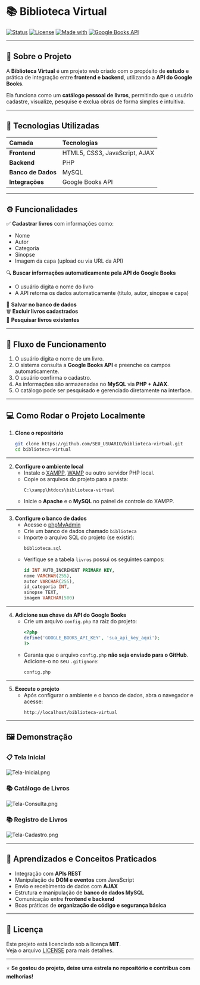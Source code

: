 # 📚 Biblioteca Virtual  

[![Status](https://img.shields.io/badge/status-em%20desenvolvimento-yellow?style=for-the-badge)](#)
[![License](https://img.shields.io/badge/license-MIT-green?style=for-the-badge)](LICENSE)
[![Made with](https://img.shields.io/badge/Made%20with-PHP-blue?style=for-the-badge&logo=php)](#)
[![Google Books API](https://img.shields.io/badge/API-Google%20Books-red?style=for-the-badge&logo=google)](#)

---

## 🧩 Sobre o Projeto

A **Biblioteca Virtual** é um projeto web criado com o propósito de **estudo** e prática de integração entre **frontend e backend**, utilizando a **API do Google Books**.

Ela funciona como um **catálogo pessoal de livros**, permitindo que o usuário cadastre, visualize, pesquise e exclua obras de forma simples e intuitiva.  

---

## 🚀 Tecnologias Utilizadas

| Camada | Tecnologias |
|:--|:--|
| **Frontend** | HTML5, CSS3, JavaScript, AJAX |
| **Backend** | PHP |
| **Banco de Dados** | MySQL |
| **Integrações** | Google Books API |

---

## ⚙️ Funcionalidades

✅ **Cadastrar livros** com informações como:
- Nome  
- Autor  
- Categoria  
- Sinopse  
- Imagem da capa (upload ou via URL da API)

🔍 **Buscar informações automaticamente pela API do Google Books**  
- O usuário digita o nome do livro  
- A API retorna os dados automaticamente (título, autor, sinopse e capa)  

💾 **Salvar no banco de dados**  
🗑 **Excluir livros cadastrados**  
📖 **Pesquisar livros existentes**  

---

## 🔄 Fluxo de Funcionamento

1. O usuário digita o nome de um livro.  
2. O sistema consulta a **Google Books API** e preenche os campos automaticamente.  
3. O usuário confirma o cadastro.  
4. As informações são armazenadas no **MySQL** via **PHP + AJAX**.  
5. O catálogo pode ser pesquisado e gerenciado diretamente na interface.

---

## 💻 Como Rodar o Projeto Localmente

1. **Clone o repositório**
   ```bash
   git clone https://github.com/SEU_USUARIO/biblioteca-virtual.git
   cd biblioteca-virtual

---   

2. **Configure o ambiente local**
   - Instale o [XAMPP](https://www.apachefriends.org/pt_br/index.html), [WAMP](https://www.wampserver.com/en/) ou outro servidor PHP local.
   - Copie os arquivos do projeto para a pasta:
     ```
     C:\xampp\htdocs\biblioteca-virtual
     ```
   - Inicie o **Apache** e o **MySQL** no painel de controle do XAMPP.

---

3. **Configure o banco de dados**
   - Acesse o [phpMyAdmin](http://localhost/phpmyadmin)
   - Crie um banco de dados chamado `biblioteca`
   - Importe o arquivo SQL do projeto (se existir):
     ```
     biblioteca.sql
     ```
   - Verifique se a tabela `livros` possui os seguintes campos:
     ```sql
     id INT AUTO_INCREMENT PRIMARY KEY,
     nome VARCHAR(255),
     autor VARCHAR(255),
     id_categoria INT,
     sinopse TEXT,
     imagem VARCHAR(500)
     ```

---

4. **Adicione sua chave da API do Google Books**
   - Crie um arquivo `config.php` na raiz do projeto:
     ```php
     <?php
     define('GOOGLE_BOOKS_API_KEY', 'sua_api_key_aqui');
     ?>
     ```
   - Garanta que o arquivo `config.php` **não seja enviado para o GitHub**.  
     Adicione-o no seu `.gitignore`:
     ```
     config.php
     ```

---

5. **Execute o projeto**
   - Após configurar o ambiente e o banco de dados, abra o navegador e acesse:
     ```
     http://localhost/biblioteca-virtual
     ```

---

## 🖼️ Demonstração

### 📋 Tela Inicial
![Tela-Inicial.png](https://i.postimg.cc/yNb60wx5/Tela-Inicial.png)

### 📚 Catálogo de Livros
![Tela-Consulta.png](https://i.postimg.cc/qvKGfTV8/Tela-Consulta.png)

### 📚 Registro de Livros
![Tela-Cadastro.png](https://i.postimg.cc/WpKrsH7n/Tela-Cadastro.png)

---

## 🧠 Aprendizados e Conceitos Praticados
- Integração com **APIs REST**
- Manipulação de **DOM e eventos** com JavaScript
- Envio e recebimento de dados com **AJAX**
- Estrutura e manipulação de **banco de dados MySQL**
- Comunicação entre **frontend e backend**
- Boas práticas de **organização de código e segurança básica**

---

## 📄 Licença
Este projeto está licenciado sob a licença **MIT**.  
Veja o arquivo [LICENSE](LICENSE) para mais detalhes.

---

⭐ **Se gostou do projeto, deixe uma estrela no repositório e contribua com melhorias!**
